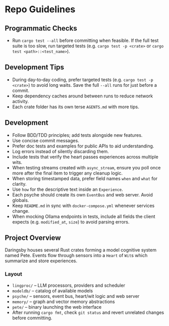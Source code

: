 # Repo Guidelines

## Programmatic Checks
- Run `cargo test --all` before committing when feasible. If the full test
  suite is too slow, run targeted tests (e.g. `cargo test -p <crate>` or
  `cargo test <path>::<test_name>`).

## Development Tips
- During day‑to‑day coding, prefer targeted tests (e.g. `cargo test -p <crate>`)
  to avoid long waits. Save the full `--all` runs for just before a commit.
- Keep dependency caches around between runs to reduce network activity.
- Each crate folder has its own terse `AGENTS.md` with more tips.

## Development
- Follow BDD/TDD principles; add tests alongside new features.
- Use concise commit messages.
- Prefer doc tests and examples for public APIs to aid understanding.
- Log errors instead of silently discarding them.
- Include tests that verify the heart passes experiences across multiple wits.
- When testing streams created with `async_stream`, ensure you poll once more
  after the final item to trigger any cleanup logic.
- When storing timestamped data, prefer field names `when` and `what` for
  clarity.
- Use `how` for the descriptive text inside an `Experience`.
- Each psyche should create its own `EventBus` and web server. Avoid globals.
- Keep `README.md` in sync with `docker-compose.yml` whenever services change.
- When mocking Ollama endpoints in tests, include all fields the client expects
  (e.g. `modified_at`, `size`) to avoid parsing errors.

## Project Overview
Daringsby houses several Rust crates forming a model cognitive system named Pete. Events flow through sensors into a `Heart` of `Wit`s which summarize and store experiences.

### Layout
- `lingproc/` – LLM processors, providers and scheduler
- `modeldb/`  – catalog of available models
- `psyche/`   – sensors, event bus, heart/wit logic and web server
- `memory/`   – graph and vector memory abstractions
- `pete/`     – binary launching the web interface
- After running `cargo fmt`, check `git status` and revert unrelated changes before committing.
